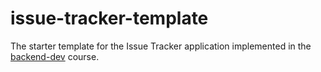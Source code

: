 # issue-tracker-template
The starter template for the Issue Tracker application
implemented in the [backend-dev](https://backend-dev.netlify.app/)
course.
